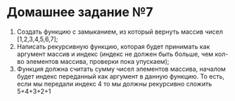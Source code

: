 #   Домашнее задание №7

1.    Создать функцию с замыканием, из который вернуть массив чисел [1,2,3,4,5,6,7];
2.    Написать рекурсивную функцию, которая будет принимать как аргумент массив и индекс (индекс не должен быть больше, чем кол-во элементов массива, проверки пока упускаем);
3.    Функция должна считать сумму чисел элементов массива, началом будет индекс переданный как аргумент в данную функцию.
То есть, если мы передали индекс 4 то мы должны рекурсивно сложить 5+4+3+2+1
